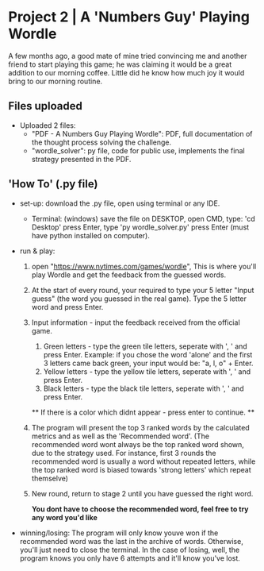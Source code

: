 # Project 2 | A 'Numbers Guy' Playing Wordle

A few months ago, a good mate of mine tried convincing me and another friend to start playing this game; he was claiming it would be a great addition to our morning coffee. Little did he know how much joy it would bring to our morning routine. 

## Files uploaded

- Uploaded 2 files:
	- "PDF - A Numbers Guy Playing Wordle": PDF, full documentation of the thought process solving the challenge.
	- "wordle_solver": py file, code for public use, implements the final strategy presented in the PDF.
				
## 'How To' (.py file)
- set-up: download the .py file, open using terminal or any IDE.
	- Terminal: (windows) save the file on DESKTOP, open CMD, type: 'cd Desktop' press Enter, type 'py wordle_solver.py' press Enter (must have python installed on computer).

- run & play:
	1. open "https://www.nytimes.com/games/wordle", This is where you'll play Wordle and get the feedback from the guessed words.  
	2. At the start of every round, your required to type your 5 letter "Input guess" (the word you guessed in the real game). Type the 5 letter word and press Enter. 
	3. Input information - input the feedback received from the official game. 
		1. Green letters - type the green tile letters, seperate with ', ' and press Enter. Example: if you chose the word 'alone' and the first 3 letters came back green, your input would be: "a, l, o" + Enter.
		2. Yellow letters - type the yellow tile letters, seperate with ', ' and press Enter.
		3. Black letters - type the black tile letters, seperate with ', ' and press Enter.

		** If there is a color which didnt appear - press enter to continue. **

	4. The program will present the top 3 ranked words by the calculated metrics and as well as the 'Recommended word'. (The recommended word wont always be the top ranked word shown, due to the strategy used. For instance, first 3 rounds the recommended word is usually a word without repeated letters, while the top ranked word is biased towards 'strong letters' which repeat themselve)
	5. New round, return to stage 2 until you have guessed the right word.

		**You dont have to choose the recommended word, feel free to try any word you'd like**

- winning/losing: The program will only know youve won if the recommended word was the last in the archive of words. Otherwise, you'll just need to close the terminal. In the case of losing, well, the program knows you only have 6 attempts and it'll know you've lost. 
